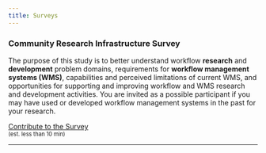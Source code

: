 ```yaml
---
title: Surveys
---
```


<div class="surveys" markdown="1">

### Community Research Infrastructure Survey

The purpose of this study is to better understand workflow 
**research** and **development** problem domains, requirements for 
**workflow management systems (WMS)**, capabilities and perceived 
limitations of current WMS, and opportunities for supporting 
and improving workflow and  WMS research and development 
activities. You are invited as a possible participant if 
you may have used or developed workflow management systems in 
the past for your research.

<a type="button" class="btn btn-contribute" href="http://community-survey.workflowsri.org" target="_blank">
  <i class="fas fa-poll-h"></i>
  Contribute to the Survey
</a>
<br/><span style="font-size: 0.8em">(est. less than 10 min)</span>

---

</div>
